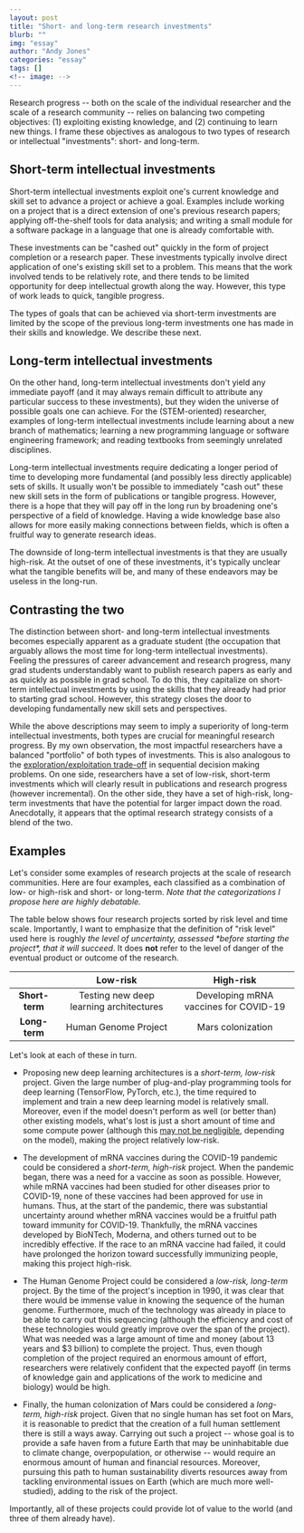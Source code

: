 ```yaml
---
layout: post
title: "Short- and long-term research investments"
blurb: ""
img: "essay"
author: "Andy Jones"
categories: "essay"
tags: []
<!-- image: -->
---
```


$$\DeclareMathOperator*{\argmin}{arg\,min}$$
$$\DeclareMathOperator*{\argmax}{arg\,max}$$

<style>
.column {
  float: left;
  width: 30%;
  padding: 5px;
}

.post-container {
  margin-bottom: 4rem;
  width: 450px;
  /*text-align: justify;*/
  /*text-justify: inter-word;*/
  font-size: 15px;
}

/* Clear floats after image containers */
.row::after {
  content: "";
  clear: both;
  display: table;
}
</style>

Research progress -- both on the scale of the individual researcher and the scale of a research community -- relies on balancing two competing objectives: (1) exploiting existing knowledge, and (2) continuing to learn new things. I frame these objectives as analogous to two types of research or intellectual "investments": short- and long-term.

## Short-term intellectual investments

Short-term intellectual investments exploit one's current knowledge and skill set to advance a project or achieve a goal. Examples include working on a project that is a direct extension of one's previous research papers; applying off-the-shelf tools for data analysis; and writing a small module for a software package in a language that one is already comfortable with.

These investments can be "cashed out" quickly in the form of project completion or a research paper. These investments typically involve direct application of one's existing skill set to a problem. This means that the work involved tends to be relatively rote, and there tends to be limited opportunity for deep intellectual growth along the way. However, this type of work leads to quick, tangible progress.

The types of goals that can be achieved via short-term investments are limited by the scope of the previous long-term investments one has made in their skills and knowledge. We describe these next.

## Long-term intellectual investments

On the other hand, long-term intellectual investments don't yield any immediate payoff (and it may always remain difficult to attribute any particular success to these investments), but they widen the universe of possible goals one can achieve. For the (STEM-oriented) researcher, examples of long-term intellectual investments include learning about a new branch of mathematics; learning a new programming language or software engineering framework; and reading textbooks from seemingly unrelated disciplines.

Long-term intellectual investments require dedicating a longer period of time to developing more fundamental (and possibly less directly applicable) sets of skills. It usually won't be possible to immediately "cash out" these new skill sets in the form of publications or tangible progress. However, there is a hope that they will pay off in the long run by broadening one's perspective of a field of knowledge. Having a wide knowledge base also allows for more easily making connections between fields, which is often a fruitful way to generate research ideas.

The downside of long-term intellectual investments is that they are usually high-risk. At the outset of one of these investments, it's typically unclear what the tangible benefits will be, and many of these endeavors may be useless in the long-run.

## Contrasting the two

The distinction between short- and long-term intellectual investments becomes especially apparent as a graduate student (the occupation that arguably allows the most time for long-term intellectual investments). Feeling the pressures of career advancement and research progress, many grad students understandably want to publish research papers as early and as quickly as possible in grad school. To do this, they capitalize on short-term intellectual investments by using the skills that they already had prior to starting grad school. However, this strategy closes the door to developing fundamentally new skill sets and perspectives.

<!-- A graduate student can complete a successful PhD solely through capitalizing on short-term investments. However, they are not probably not maximizing their potential intellectual growth, instead stunting it by primarily relying on skills learned before coming to graduate school. There is relatively little meaningful struggle or grappling with more fundamental research questions.  -->

While the above descriptions may seem to imply a superiority of long-term intellectual investments, both types are crucial for meaningful research progress. By my own observation, the most impactful researchers have a balanced "portfolio" of both types of investments. This is also analogous to the [exploration/exploitation trade-off](https://www.davidsilver.uk/wp-content/uploads/2020/03/XX.pdf) in sequential decision making problems. On one side, researchers have a set of low-risk, short-term investments which will clearly result in publications and research progress (however incremental). On the other side, they have a set of high-risk, long-term investments that have the potential for larger impact down the road. Anecdotally, it appears that the optimal research strategy consists of a blend of the two.

## Examples

Let's consider some examples of research projects at the scale of research communities. Here are four examples, each classified as a combination of low- or high-risk and short- or long-term. *Note that the categorizations I propose here are highly debatable.*

The table below shows four research projects sorted by risk level and time scale. Importantly, I want to emphasize that the definition of "risk level" used here is roughly *the level of uncertainty, assessed \*before starting the project\*, that it will succeed*. It does **not** refer to the level of danger of the eventual product or outcome of the research.

|       | Low-risk | High-risk     |
| :---:        |    :----:   |          :---: |
| **Short-term**      | Testing new deep learning architectures       | Developing mRNA vaccines for COVID-19   |
| **Long-term**   | Human Genome Project        | Mars colonization      |

Let's look at each of these in turn.

- Proposing new deep learning architectures is a *short-term, low-risk* project. Given the large number of plug-and-play programming tools for deep learning (TensorFlow, PyTorch, etc.), the time required to implement and train a new deep learning model is relatively small. Moreover, even if the model doesn't perform as well (or better than) other existing models, what's lost is just a short amount of time and some compute power (although this [may not be negligible](https://news.mit.edu/2020/shrinking-deep-learning-carbon-footprint-0807), depending on the model), making the project relatively low-risk.

- The development of mRNA vaccines during the COVID-19 pandemic could be considered a *short-term, high-risk* project. When the pandemic began, there was a need for a vaccine as soon as possible. However, while mRNA vaccines had been studied for other diseases prior to COVID-19, none of these vaccines had been approved for use in humans. Thus, at the start of the pandemic, there was substantial uncertainty around whether mRNA vaccines would be a fruitful path toward immunity for COVID-19. Thankfully, the mRNA vaccines developed by BioNTech, Moderna, and others turned out to be incredibly effective. If the race to an mRNA vaccine had failed, it could have prolonged the horizon toward successfully immunizing people, making this project high-risk.

- The Human Genome Project could be considered a *low-risk, long-term* project. By the time of the project's inception in 1990, it was clear that there would be immense value in knowing the sequence of the human genome. Furthermore, much of the technology was already in place to be able to carry out this sequencing (although the efficiency and cost of these technologies would greatly improve over the span of the project). What was needed was a large amount of time and money (about 13 years and $3 billion) to complete the project. Thus, even though completion of the project required an enormous amount of effort, researchers were relatively confident that the expected payoff (in terms of knowledge gain and applications of the work to medicine and biology) would be high.

- Finally, the human colonization of Mars could be considered a *long-term, high-risk* project. Given that no single human has set foot on Mars, it is reasonable to predict that the creation of a full human settlement there is still a ways away. Carrying out such a project -- whose goal is to provide a safe haven from a future Earth that may be uninhabitable due to climate change, overpopulation, or otherwise -- would require an enormous amount of human and financial resources. Moreover, pursuing this path to human sustainability diverts resources away from tackling environmental issues on Earth (which are much more well-studied), adding to the risk of the project.

Importantly, all of these projects could provide lot of value to the world (and three of them already have).







